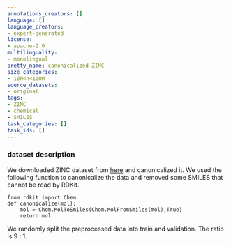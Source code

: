 ```yaml
---
annotations_creators: []
language: []
language_creators:
- expert-generated
license:
- apache-2.0
multilinguality:
- monolingual
pretty_name: canonicalized ZINC
size_categories:
- 10M<n<100M
source_datasets:
- original
tags:
- ZINC
- chemical
- SMILES
task_categories: []
task_ids: []
---
```


### dataset description
We downloaded ZINC dataset from [here](https://zinc15.docking.org/) and canonicalized it.
We used the following function to canonicalize the data and removed some SMILES that cannot be read by RDKit.
    
```python:
from rdkit import Chem
def canonicalize(mol):
    mol = Chem.MolToSmiles(Chem.MolFromSmiles(mol),True)
    return mol 
```

We randomly split the preprocessed data into train and validation. The ratio is 9 : 1.